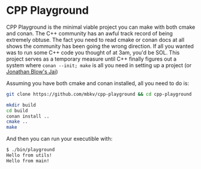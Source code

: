 # CPP Playground

CPP Playground is the minimal viable project you can make with both cmake and
conan. The C++ community has an awful track record of being extremely obtuse.
The fact you need to read cmake or conan docs at all shows the community has
been going the wrong direction. If all you wanted was to run some C++ code you
thought of at 3am, you'd be SOL. This project serves as a temporary measure
until C++ finally figures out a system where `conan --init; make` is all you
need in setting up a project (or [Jonathan Blow's
Jai](https://github.com/BSVino/JaiPrimer/blob/master/JaiPrimer.md))

Assuming you have both cmake and conan installed, all you need to do is:

```bash
git clone https://github.com/mbkv/cpp-playground && cd cpp-playground

mkdir build
cd build
conan install ..
cmake ..
make
```

And then you can run your executible with:

```bash
$ ./bin/playground
Hello from utils!
Hello from main!
```

